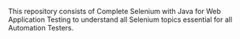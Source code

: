 This repository consists of Complete Selenium with Java for Web Application Testing to understand all Selenium topics essential for all Automation Testers.
